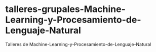 # talleres-grupales-Machine-Learning-y-Procesamiento-de-Lenguaje-Natural
Talleres de Machine-Learning-y-Procesamiento-de-Lenguaje-Natural
